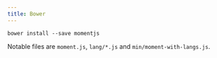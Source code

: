 ```yaml
---
title: Bower
---
```



```
bower install --save momentjs
```

Notable files are `moment.js`, `lang/*.js` and `min/moment-with-langs.js`.
